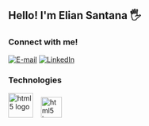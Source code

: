 ## Hello! I'm Elian Santana 🖐️

<h3 align="left">Connect with me!</h3>

[![E-mail](	https://img.shields.io/badge/Gmail-D14836?style=for-the-badge&logo=gmail&logoColor=white)](mailto:santanafg2018@gmail.com)
[![LinkedIn](https://img.shields.io/badge/LinkedIn-0077B5?style=for-the-badge&logo=linkedin&logoColor=white)](https://www.linkedin.com/in/elian-santana/)

<h3 align="left">Technologies</h3>

<div align="left">
<img src="https://cdn.jsdelivr.net/gh/devicons/devicon@latest/icons/java/java-original-wordmark.svg" height="50" alt="html5 logo" />
<img width="8" />
<img src="https://cdn.jsdelivr.net/gh/devicons/devicon@latest/icons/eclipse/eclipse-original.svg" height="42" alt="html5 logo" />
<img width="8" />         
</div>


